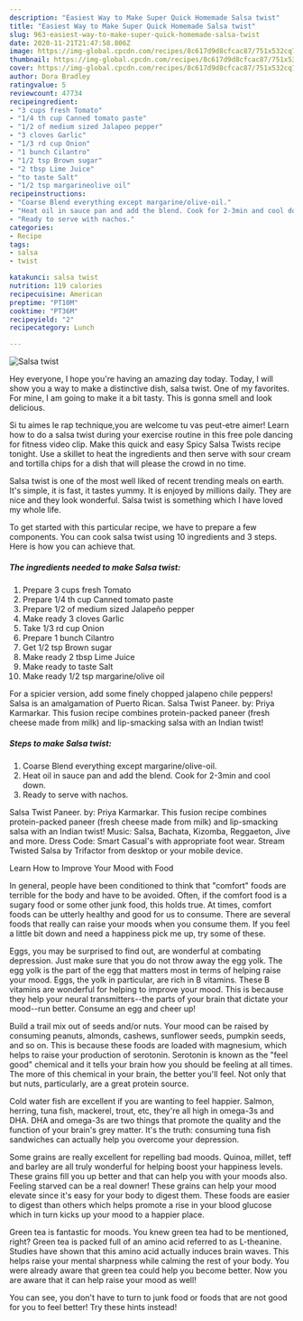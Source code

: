 ```yaml
---
description: "Easiest Way to Make Super Quick Homemade Salsa twist"
title: "Easiest Way to Make Super Quick Homemade Salsa twist"
slug: 963-easiest-way-to-make-super-quick-homemade-salsa-twist
date: 2020-11-21T21:47:58.806Z
image: https://img-global.cpcdn.com/recipes/8c617d9d8cfcac87/751x532cq70/salsa-twist-recipe-main-photo.jpg
thumbnail: https://img-global.cpcdn.com/recipes/8c617d9d8cfcac87/751x532cq70/salsa-twist-recipe-main-photo.jpg
cover: https://img-global.cpcdn.com/recipes/8c617d9d8cfcac87/751x532cq70/salsa-twist-recipe-main-photo.jpg
author: Dora Bradley
ratingvalue: 5
reviewcount: 47734
recipeingredient:
- "3 cups fresh Tomato"
- "1/4 th cup Canned tomato paste"
- "1/2 of medium sized Jalapeo pepper"
- "3 cloves Garlic"
- "1/3 rd cup Onion"
- "1 bunch Cilantro"
- "1/2 tsp Brown sugar"
- "2 tbsp Lime Juice"
- "to taste Salt"
- "1/2 tsp margarineolive oil"
recipeinstructions:
- "Coarse Blend everything except margarine/olive-oil."
- "Heat oil in sauce pan and add the blend. Cook for 2-3min and cool down."
- "Ready to serve with nachos."
categories:
- Recipe
tags:
- salsa
- twist

katakunci: salsa twist 
nutrition: 119 calories
recipecuisine: American
preptime: "PT10M"
cooktime: "PT36M"
recipeyield: "2"
recipecategory: Lunch

---
```



![Salsa twist](https://img-global.cpcdn.com/recipes/8c617d9d8cfcac87/751x532cq70/salsa-twist-recipe-main-photo.jpg)

Hey everyone, I hope you're having an amazing day today. Today, I will show you a way to make a distinctive dish, salsa twist. One of my favorites. For mine, I am going to make it a bit tasty. This is gonna smell and look delicious.

Si tu aimes le rap technique,you are welcome tu vas peut-etre aimer! Learn how to do a salsa twist during your exercise routine in this free pole dancing for fitness video clip. Make this quick and easy Spicy Salsa Twists recipe tonight. Use a skillet to heat the ingredients and then serve with sour cream and tortilla chips for a dish that will please the crowd in no time.

Salsa twist is one of the most well liked of recent trending meals on earth. It's simple, it is fast, it tastes yummy. It is enjoyed by millions daily. They are nice and they look wonderful. Salsa twist is something which I have loved my whole life.


To get started with this particular recipe, we have to prepare a few components. You can cook salsa twist using 10 ingredients and 3 steps. Here is how you can achieve that.

<!--inarticleads1-->

##### The ingredients needed to make Salsa twist:

1. Prepare 3 cups fresh Tomato
1. Prepare 1/4 th cup Canned tomato paste
1. Prepare 1/2 of medium sized Jalapeño pepper
1. Make ready 3 cloves Garlic
1. Take 1/3 rd cup Onion
1. Prepare 1 bunch Cilantro
1. Get 1/2 tsp Brown sugar
1. Make ready 2 tbsp Lime Juice
1. Make ready to taste Salt
1. Make ready 1/2 tsp margarine/olive oil


For a spicier version, add some finely chopped jalapeno chile peppers! Salsa is an amalgamation of Puerto Rican. Salsa Twist Paneer. by: Priya Karmarkar. This fusion recipe combines protein-packed paneer (fresh cheese made from milk) and lip-smacking salsa with an Indian twist! 

<!--inarticleads2-->

##### Steps to make Salsa twist:

1. Coarse Blend everything except margarine/olive-oil.
1. Heat oil in sauce pan and add the blend. Cook for 2-3min and cool down.
1. Ready to serve with nachos.


Salsa Twist Paneer. by: Priya Karmarkar. This fusion recipe combines protein-packed paneer (fresh cheese made from milk) and lip-smacking salsa with an Indian twist! Music: Salsa, Bachata, Kizomba, Reggaeton, Jive and more. Dress Code: Smart Casual&#39;s with appropriate foot wear. Stream Twisted Salsa by Trifactor from desktop or your mobile device. 

Learn How to Improve Your Mood with Food


In general, people have been conditioned to think that "comfort" foods are terrible for the body and have to be avoided. Often, if the comfort food is a sugary food or some other junk food, this holds true. At times, comfort foods can be utterly healthy and good for us to consume. There are several foods that really can raise your moods when you consume them. If you feel a little bit down and need a happiness pick me up, try some of these.

Eggs, you may be surprised to find out, are wonderful at combating depression. Just make sure that you do not throw away the egg yolk. The egg yolk is the part of the egg that matters most in terms of helping raise your mood. Eggs, the yolk in particular, are rich in B vitamins. These B vitamins are wonderful for helping to improve your mood. This is because they help your neural transmitters--the parts of your brain that dictate your mood--run better. Consume an egg and cheer up!

Build a trail mix out of seeds and/or nuts. Your mood can be raised by consuming peanuts, almonds, cashews, sunflower seeds, pumpkin seeds, and so on. This is because these foods are loaded with magnesium, which helps to raise your production of serotonin. Serotonin is known as the "feel good" chemical and it tells your brain how you should be feeling at all times. The more of this chemical in your brain, the better you'll feel. Not only that but nuts, particularly, are a great protein source.

Cold water fish are excellent if you are wanting to feel happier. Salmon, herring, tuna fish, mackerel, trout, etc, they're all high in omega-3s and DHA. DHA and omega-3s are two things that promote the quality and the function of your brain's grey matter. It's the truth: consuming tuna fish sandwiches can actually help you overcome your depression. 

Some grains are really excellent for repelling bad moods. Quinoa, millet, teff and barley are all truly wonderful for helping boost your happiness levels. These grains fill you up better and that can help you with your moods also. Feeling starved can be a real downer! These grains can help your mood elevate since it's easy for your body to digest them. These foods are easier to digest than others which helps promote a rise in your blood glucose which in turn kicks up your mood to a happier place.

Green tea is fantastic for moods. You knew green tea had to be mentioned, right? Green tea is packed full of an amino acid referred to as L-theanine. Studies have shown that this amino acid actually induces brain waves. This helps raise your mental sharpness while calming the rest of your body. You were already aware that green tea could help you become better. Now you are aware that it can help raise your mood as well!

You can see, you don't have to turn to junk food or foods that are not good for you to feel better! Try  these hints  instead!

